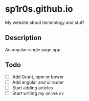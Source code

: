 # sp1r0s.github.io
My website about technology and stuff

## Description
An angular single page app

## Todo
- [ ] Add Grunt, npm or bower
- [ ] Add angular and ui router
- [ ] Start adding articles
- [ ] Start writing my online cv
